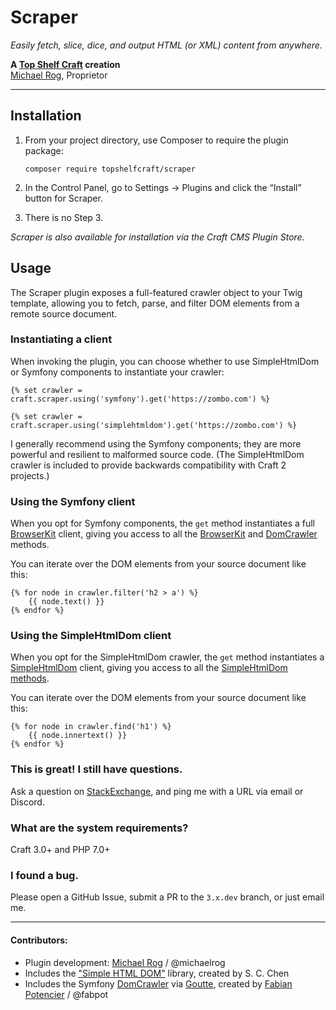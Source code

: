 # Scraper

_Easily fetch, slice, dice, and output HTML (or XML) content from anywhere._

**A [Top Shelf Craft](https://topshelfcraft.com) creation**  
[Michael Rog](https://michaelrog.com), Proprietor


* * *


## Installation

1. From your project directory, use Composer to require the plugin package:

   ```
   composer require topshelfcraft/scraper
   ```

2. In the Control Panel, go to Settings → Plugins and click the “Install” button for Scraper.

3. There is no Step 3.

_Scraper is also available for installation via the Craft CMS Plugin Store._

## Usage

The Scraper plugin exposes a full-featured crawler object to your Twig template, allowing you to fetch, parse, and filter DOM elements from a remote source document.

### Instantiating a client

When invoking the plugin, you can choose whether to use SimpleHtmlDom or Symfony components to instantiate your crawler:

```twig
{% set crawler = craft.scraper.using('symfony').get('https://zombo.com') %}
```
```twig
{% set crawler = craft.scraper.using('simplehtmldom').get('https://zombo.com') %}
```

I generally recommend using the Symfony components; they are more powerful and resilient to malformed source code. (The SimpleHtmlDom crawler is included to provide backwards compatibility with Craft 2 projects.)

### Using the Symfony client

When you opt for Symfony components, the `get` method instantiates a full [BrowserKit](https://symfony.com/components/BrowserKit) client, giving you access to all the [BrowserKit](https://symfony.com/components/BrowserKit) and [DomCrawler](https://symfony.com/doc/current/components/dom_crawler.html) methods.

You can iterate over the DOM elements from your source document like this:

```twig
{% for node in crawler.filter('h2 > a') %}
    {{ node.text() }}
{% endfor %}
```

### Using the SimpleHtmlDom client

When you opt for the SimpleHtmlDom crawler, the `get` method instantiates a [SimpleHtmlDom](https://simplehtmldom.sourceforge.io/) client, giving you access to all the [SimpleHtmlDom methods](https://simplehtmldom.sourceforge.io/manual.htm).

You can iterate over the DOM elements from your source document like this:

```twig
{% for node in crawler.find('h1') %}
    {{ node.innertext() }}
{% endfor %}
```

### This is great! I still have questions.

Ask a question on [StackExchange](http://craftcms.stackexchange.com/), and ping me with a URL via email or Discord.


### What are the system requirements?

Craft 3.0+ and PHP 7.0+


### I found a bug.

Please open a GitHub Issue, submit a PR to the `3.x.dev` branch, or just email me.


* * *

#### Contributors:

  - Plugin development: [Michael Rog](http://michaelrog.com) / @michaelrog
  - Includes the ["Simple HTML DOM"](http://simplehtmldom.sourceforge.net/) library, created by S. C. Chen
  - Includes the Symfony [DomCrawler](https://symfony.com/doc/current/components/dom_crawler.html) via [Goutte](https://github.com/FriendsOfPHP/Goutte), created by [Fabian Potencier](http://fabien.potencier.org/) / @fabpot

